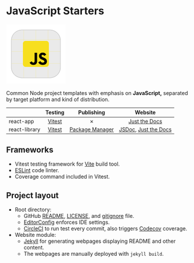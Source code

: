 # JavaScript Starters

![](https://github.com/hanggrian/javascript-starters/raw/assets/logo.png)

Common Node project templates with emphasis on **JavaScript,** separated by
target platform and kind of distribution.

| | Testing | Publishing | Website
--- | :---: | :---: | :---:
react-app | [Vitest] | &cross; | [Just the Docs]
react-library | [Vitest] | [Package Manager] | [JSDoc], [Just the Docs]

## Frameworks

- Vitest testing framework for [Vite](https://vite.dev/) build tool.
- [ESLint](https://eslint.org/) code linter.
- Coverage command included in Vitest.

## Project layout

- Root directory:
  - GitHub [README](https://docs.github.com/en/repositories/managing-your-repositorys-settings-and-features/customizing-your-repository/about-readmes/),
    [LICENSE](https://docs.github.com/en/repositories/managing-your-repositorys-settings-and-features/customizing-your-repository/licensing-a-repository/),
    and [gitignore](https://docs.github.com/en/get-started/getting-started-with-git/ignoring-files/)
    file.
  - [EditorConfig](https://editorconfig.org/) enforces IDE settings.
  - [CircleCI](https://circleci.com/) to run test every commit, also triggers
    [Codecov](https://codecov.io/) coverage.
- Website module:
  - [Jekyll](https://jekyllrb.com/) for generating webpages displaying README
    and other content.
  - The webpages are manually deployed with `jekyll build`.

[Vitest]: https://vitest.dev/
[Package Manager]: https://www.npmjs.com/
[JSDoc]: https://jsdoc.app/
[Just the Docs]: https://just-the-docs.com/
